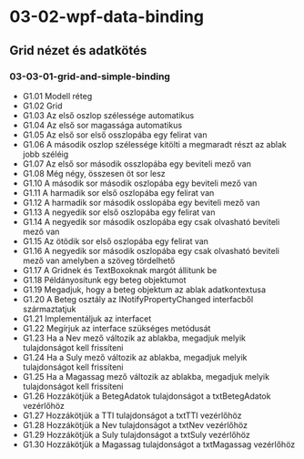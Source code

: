 # 03-02-wpf-data-binding
## Grid nézet és adatkötés
### 03-03-01-grid-and-simple-binding
- G1.01           Modell réteg
- G1.02           Grid
- G1.03           Az első oszlop szélessége automatikus
- G1.04           Az első sor magassága automatikus
- G1.05           Az első sor első osszlopába egy felirat van
- G1.06           A második oszlop szélessége kitölti a megmaradt részt az ablak jobb széléig
- G1.07           Az első sor második osszlopába egy beviteli mező van
- G1.08           Még négy, összesen öt sor lesz
- G1.10           A második sor második oszlopába egy beviteli mező van
- G1.11           A harmadik sor első oszlopába egy felirat van
- G1.12           A harmadik sor második osslopába egy beviteli mező van
- G1.13           A negyedik sor első oszlopába egy felirat van
- G1.14           A negyedik sor második oszlopába egy csak olvasható beviteli mező van
- G1.15           Az ötödik sor első oszlopába egy felirat van
- G1.16           A negyedik sor második oszlopába egy csak olvasható beviteli mező van amelyben a szöveg tördelhető
- G1.17           A Gridnek és TextBoxoknak margót állítunk be
- G1.18           Példányosítunk egy beteg objektumot
- G1.19           Megadjuk, hogy a beteg objektum az ablak adatkontextusa
- G1.20           A Beteg osztály az INotifyPropertyChanged interfacből származtatjuk
- G1.21           Implementáljuk az interfacet
- G1.22           Megírjuk az interface szükséges metódusát
- G1.23           Ha a Nev mező változik az ablakba, megadjuk melyik tulajdonságot kell frissíteni
- G1.24           Ha a Suly mező változik az ablakba, megadjuk melyik tulajdonságot kell frissíteni
- G1.25           Ha a Magassag mező változik az ablakba, megadjuk melyik tulajdonságot kell frissíteni
- G1.26           Hozzákötjük a BetegAdatok tulajdonságot a txtBetegAdatok vezérlőhöz
- G1.27           Hozzákötjük a TTI tulajdonságot a txtTTI vezérlőhöz
- G1.28           Hozzákötjük a Nev tulajdonságot a txtNev vezérlőhöz
- G1.29           Hozzákötjük a Suly tulajdonságot a txtSuly vezérlőhöz
- G1.30           Hozzákötjük a Magassag tulajdonságot a txtMagassag vezérlőhöz

